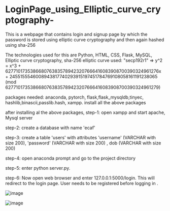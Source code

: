# LoginPage_using_Elliptic_curve_cryptography-
This is a webpage that contains login and signup page by which the password is stored using elliptic curve cryptography and then again hashed using sha-256

The technologies used for this are Python, HTML, CSS, Flask, MySQL, Elliptic curve cryptography, sha-256
elliptic curve used: "secp192r1" => y^2 = x^3 + 6277101735386680763835789423207666416083908700390324961276x + 2455155546008943817740293915197451784769108058161191238065 (mod 6277101735386680763835789423207666416083908700390324961279)



packages needed: anaconda, pytorch, flask,flask_mysqldb,tinyec, hashlib,binascii,passlib.hash, xampp. install all the above packages

after installing al the above packages, 
step-1: open xampp and start apache, Mysql server

step-2: create a database with name 'ecaf'

step-3: create a table 'users' with attributes 'username' (VARCHAR with size 200), 'password' (VARCHAR with size 200) , dob (VARCHAR with size 200)

step-4: open anaconda prompt and go to the project directory

step-5: enter python server.py.

step-6: Now open web browser and enter 127.0.0.1:5000/login. This will redirect to the login page. User needs to be registered before logging in .

![image](https://user-images.githubusercontent.com/57107143/137546922-43217649-357b-4f01-89ab-f28bd5f3f21f.png)

![image](https://user-images.githubusercontent.com/57107143/137547202-8fbd8d4d-bd7e-4ecd-8889-f399ba7fe1ca.png)

